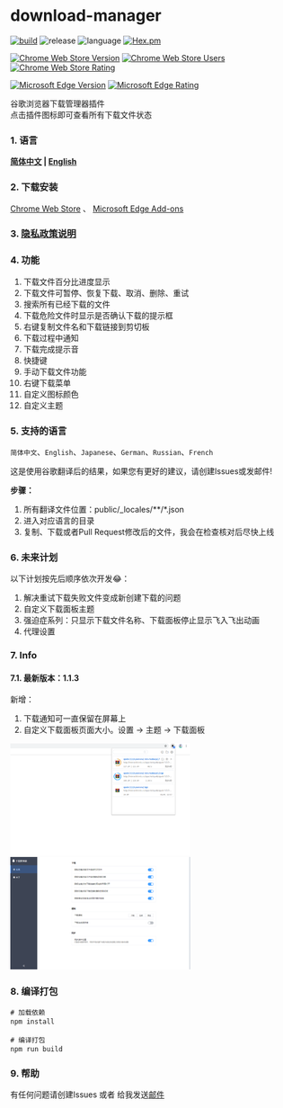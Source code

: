 # **download-manager**
[![build](https://img.shields.io/travis/xinghaix/download-manager/master?style=flat-square)](https://www.travis-ci.org/xinghaix/download-manager)
![release](https://img.shields.io/github/v/release/xinghaix/download-manager.svg?include_prereleases&style=flat-square)
![language](https://img.shields.io/badge/language-Vue.js-forestgreen.svg?style=flat-square)
[![Hex.pm](https://img.shields.io/github/license/xinghaix/download-manager?style=flat-square)](https://github.com/xinghaix/download-manager/blob/master/LICENSE)

[![Chrome Web Store Version](https://img.shields.io/chrome-web-store/v/ofpglhlcdbjdhlacgbljnildhajfmlei.svg?style=flat-square&label=Chrome%20Web%20Store)](https://chrome.google.com/webstore/detail/ofpglhlcdbjdhlacgbljnildhajfmlei)
[![Chrome Web Store Users](https://img.shields.io/chrome-web-store/d/ofpglhlcdbjdhlacgbljnildhajfmlei.svg?style=flat-square&label=Users)](https://chrome.google.com/webstore/detail/ofpglhlcdbjdhlacgbljnildhajfmlei)
[![Chrome Web Store Rating](https://img.shields.io/chrome-web-store/rating/ofpglhlcdbjdhlacgbljnildhajfmlei.svg?style=flat-square&label=Rating)](https://chrome.google.com/webstore/detail/ofpglhlcdbjdhlacgbljnildhajfmlei)

[![Microsoft Edge Version](https://img.shields.io/badge/dynamic/json?style=flat-square&label=Microsoft%20Edge%20Add-on&query=$.version&url=https://microsoftedge.microsoft.com/addons/getproductdetailsbycrxid/phalbpghhjknlmomkmimbamfceiddlic)](https://microsoftedge.microsoft.com/addons/detail/phalbpghhjknlmomkmimbamfceiddlic)
[![Microsoft Edge Rating](https://img.shields.io/badge/dynamic/json?style=flat-square&color=green&label=Rating&query=$.averageRating&suffix=%2F5&url=https://microsoftedge.microsoft.com/addons/getproductdetailsbycrxid/phalbpghhjknlmomkmimbamfceiddlic)](https://microsoftedge.microsoft.com/addons/detail/phalbpghhjknlmomkmimbamfceiddlic)

谷歌浏览器下载管理器插件  
点击插件图标即可查看所有下载文件状态


### 1. 语言
**[简体中文](../README.md) | [English](docs/README_EN.md)**

### 2. 下载安装
[Chrome Web Store](https://chrome.google.com/webstore/detail/download-manager/ofpglhlcdbjdhlacgbljnildhajfmlei?hl=zh-CN) 、
[Microsoft Edge Add-ons](https://microsoftedge.microsoft.com/addons/detail/phalbpghhjknlmomkmimbamfceiddlic)

### 3. [隐私政策说明](docs/Privacy.md)

### **4. 功能**
1. 下载文件百分比进度显示
2. 下载文件可暂停、恢复下载、取消、删除、重试
3. 搜索所有已经下载的文件
4. 下载危险文件时显示是否确认下载的提示框
5. 右键复制文件名和下载链接到剪切板
6. 下载过程中通知
7. 下载完成提示音
8. 快捷键
9. 手动下载文件功能
10. 右键下载菜单
11. 自定义图标颜色
12. 自定义主题

### **5. 支持的语言**
`简体中文`、`English`、`Japanese`、`German`、`Russian`、`French`

这是使用谷歌翻译后的结果，如果您有更好的建议，请创建Issues或发邮件!

**步骤：**
1. 所有翻译文件位置：public/_locales/\*\*/*.json
2. 进入对应语言的目录
3. 复制、下载或者Pull Request修改后的文件，我会在检查核对后尽快上线

### **6. 未来计划**  
以下计划按先后顺序依次开发😂：  
1. 解决重试下载失败文件变成新创建下载的问题
2. 自定义下载面板主题
3. 强迫症系列：只显示下载文件名称、下载面板停止显示飞入飞出动画
4. 代理设置

### **7. Info**

#### **7.1. 最新版本**：1.1.3
新增：
1. 下载通知可一直保留在屏幕上
2. 自定义下载面板页面大小。设置 -> 主题 -> 下载面板 


<img src="docs/img/Popup_zh_CN.png" width="320" hegiht="420" alt=""/>
<img src="docs/img/Settings_zh_CN.png" width="320" hegiht="420" alt=""/>

### **8. 编译打包**
```
# 加载依赖
npm install

# 编译打包
npm run build
```

### 9. 帮助
有任何问题请创建Issues
或者
给我发送<a href="mailto:xinghaixw@outlook.com">邮件</a>
